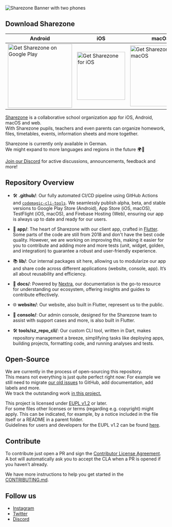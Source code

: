 ![Sharezone Banner with two phones](https://user-images.githubusercontent.com/29028262/151260826-4d13664c-8269-442c-bf78-1197899afffb.png)

## Download Sharezone

| Android                                                                                                                                                                                                                            | iOS                                                                                                                                                                                                                     | macOS                                                                                                                                                                                                                     | Web                                                                                                                                                                                               |
| ---------------------------------------------------------------------------------------------------------------------------------------------------------------------------------------------------------------------------------- | ----------------------------------------------------------------------------------------------------------------------------------------------------------------------------------------------------------------------- | ------------------------------------------------------------------------------------------------------------------------------------------------------------------------------------------------------------------------- | ------------------------------------------------------------------------------------------------------------------------------------------------------------------------------------------------- |
| <a href='https://play.google.com/store/apps/details?id=de.codingbrain.sharezone'><img width=200 alt='Get Sharezone on Google Play' src='https://play.google.com/intl/en_us/badges/static/images/badges/en_badge_web_generic.png'/> | <a href='https://apps.apple.com/de/app/sharezone/id1434868489'><img width=150 alt='Get Sharezone for iOS' src='https://user-images.githubusercontent.com/24459435/172480740-d70aff84-fcb6-4f4a-bbd1-a3e2fa58f3a9.svg'/> | <a href='https://apps.apple.com/de/app/sharezone/id1434868489'><img width=190 alt='Get Sharezone for macOS' src='https://user-images.githubusercontent.com/24459435/172480858-f2631b6c-c56d-47d2-abe5-84f735edbe85.svg'/> | <a href='https://web.sharezone.net'><img width=170 alt='Open the Sharezone web app' src='https://user-images.githubusercontent.com/29028262/151261789-ac4d7496-ff14-4ef0-8d9f-c9fee72cb302.png'/> |

[Sharezone](https://sharezone.net) is a collaborative school organization app for iOS, Android, macOS and web.\
With Sharezone pupils, teachers and even parents can organize homework, files, timetables, events, information sheets and more together.

Sharezone is currently only available in German.  
We might expand to more languages and regions in the future 🌍🚀

[Join our Discord](https://sharezone.net/discord) for active discussions, announcements, feedback and more!

## Repository Overview

- 🛠 **.github/**: Our fully automated CI/CD pipeline using GitHub Actions and
  [`codemagic-cli-tools`](https://github.com/codemagic-ci-cd/cli-tools). We
  seamlessly publish alpha, beta, and stable versions to Google Play Store
  (Android), App Store (iOS, macOS), TestFlight (iOS, macOS), and Firebase
  Hosting (Web), ensuring our app is always up to date and ready for our users.

- 📱 **app/**: The heart of Sharezone with our client app, crafted in
  [Flutter](https://flutter.dev). Some parts of the code are still from 2018 and
  don't have the best code quality. However, we are working on improving this,
  making it easier for you to contribute and adding more and more tests (unit,
  widget, golden, and integration) to guarantee a robust and user-friendly
  experience.

- 📚 **lib/**: Our internal packages sit here, allowing us to modularize our app
  and share code across different applications (website, console, app). It’s all
  about reusability and efficiency.

- 📖 **docs/**: Powered by [Nextra](https://nextra.site/), our documentation is
  the go-to resource for understanding our ecosystem, offering insights and
  guides to contribute effectively.

- 🌐 **website/**: Our website, also built in Flutter, represent us to the
  public.

- 🔧 **console/**: Our admin console, designed for the Sharezone team to assist
  with support cases and more, is also built in Flutter.

- 🛠️ **tools/sz_repo_cli/**: Our custom CLI tool, written in Dart, makes
  repository management a breeze, simplifying tasks like deploying apps,
  building projects, formatting code, and running analyses and tests.

## Open-Source

We are currently in the process of open-sourcing this repository.\
This means not everything is just quite perfect right now: For example we still need to migrate [our old issues](https://gitlab.com/codingbrain/sharezone/sharezone-app/-/issues) to GitHub, add documentation, add labels and more.\
We track the outstanding work [in this project.](https://github.com/SharezoneApp/sharezone-app/projects/1)

This project is licensed under [EUPL v1.2](https://joinup.ec.europa.eu/collection/eupl/eupl-text-eupl-12) or later.\
For some files other licenses or terms (regarding e.g. copyright) might apply. This can be indicated, for example, by a notice included in the file itself or a README in a parent folder.\
Guidelines for users and developers for the EUPL v1.2 can be found [here](https://joinup.ec.europa.eu/collection/eupl/guidelines-users-and-developers).

## Contribute

To contribute just open a PR and sign the [Contributor License Agreement](https://github.com/SharezoneApp/public/wiki/Sharezone-CLA-Overview).  
A bot will automatically ask you to accept the CLA when a PR is opened if you haven't already.

We have more instructions to help you get started in the [CONTRIBUTING.md](CONTRIBUTING.md).

## Follow us

- [Instagram](https://www.instagram.com/sharezone.app/)
- [Twitter](https://twitter.com/SharezoneApp)
- [Discord](https://sharezone.net/discord)
